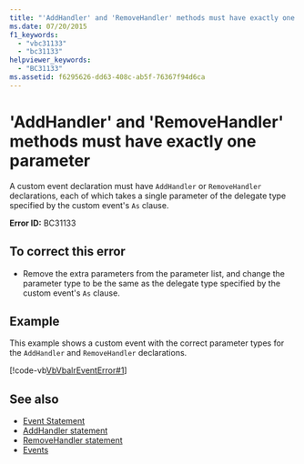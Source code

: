 ```yaml
---
title: "'AddHandler' and 'RemoveHandler' methods must have exactly one parameter"
ms.date: 07/20/2015
f1_keywords: 
  - "vbc31133"
  - "bc31133"
helpviewer_keywords: 
  - "BC31133"
ms.assetid: f6295626-dd63-408c-ab5f-76367f94d6ca
---
```

# 'AddHandler' and 'RemoveHandler' methods must have exactly one parameter
A custom event declaration must have `AddHandler` or `RemoveHandler` declarations, each of which takes a single parameter of the delegate type specified by the custom event's `As` clause.  
  
 **Error ID:** BC31133  
  
## To correct this error  
  
- Remove the extra parameters from the parameter list, and change the parameter type to be the same as the delegate type specified by the custom event's `As` clause.  
  
## Example  
 This example shows a custom event with the correct parameter types for the `AddHandler` and `RemoveHandler` declarations.  
  
 [!code-vb[VbVbalrEventError#1](~/samples/snippets/visualbasic/VS_Snippets_VBCSharp/VbVbalrEventError/VB/VbVbalrEventError.vb#1)]  
  
## See also

- [Event Statement](../language-reference/statements/event-statement.md)
- [AddHandler statement](../language-reference/statements/addhandler-statement.md)
- [RemoveHandler statement](../language-reference/statements/removehandler-statement.md)
- [Events](../programming-guide/language-features/events/index.md)
